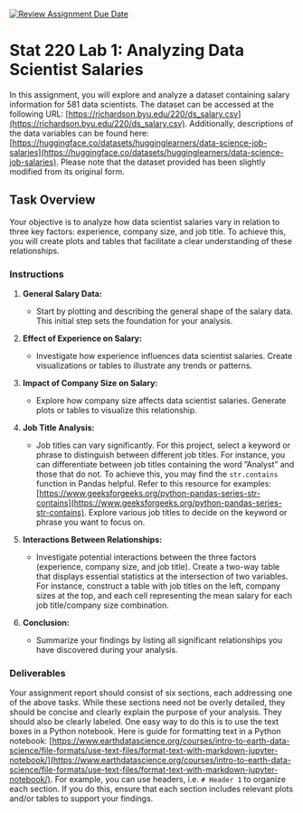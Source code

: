 [![Review Assignment Due Date](https://classroom.github.com/assets/deadline-readme-button-22041afd0340ce965d47ae6ef1cefeee28c7c493a6346c4f15d667ab976d596c.svg)](https://classroom.github.com/a/K7t-VDPt)

# Stat 220 Lab 1: Analyzing Data Scientist Salaries

In this assignment, you will explore and analyze a dataset containing salary information for 581 data scientists.
The dataset can be accessed at the following URL:
[https://richardson.byu.edu/220/ds_salary.csv](https://richardson.byu.edu/220/ds_salary.csv).
Additionally, descriptions of the data variables can be found here:
[https://huggingface.co/datasets/hugginglearners/data-science-job-salaries](https://huggingface.co/datasets/hugginglearners/data-science-job-salaries).
Please note that the dataset provided has been slightly modified from its original form.

## Task Overview

Your objective is to analyze how data scientist salaries vary in relation to three key factors:
experience, company size, and job title.
To achieve this, you will create plots and tables that facilitate a clear understanding of these relationships.

### Instructions

1. **General Salary Data:**
   * Start by plotting and describing the general shape of the salary data.
   This initial step sets the foundation for your analysis.

2. **Effect of Experience on Salary:**
   * Investigate how experience influences data scientist salaries.
   Create visualizations or tables to illustrate any trends or patterns.
3. **Impact of Company Size on Salary:**
   * Explore how company size affects data scientist salaries.
   Generate plots or tables to visualize this relationship.
4. **Job Title Analysis:**
   * Job titles can vary significantly.
   For this project, select a keyword or phrase to distinguish between different job titles.
   For instance, you can differentiate between job titles containing the word ”Analyst” and those that do not.
   To achieve this, you may find the `str.contains` function in Pandas helpful.
   Refer to this resource for examples:
   [https://www.geeksforgeeks.org/python-pandas-series-str-contains](https://www.geeksforgeeks.org/python-pandas-series-str-contains).
   Explore various job titles to decide on the keyword or phrase you want to focus on.
5. **Interactions Between Relationships:**
   * Investigate potential interactions between the three factors
   (experience, company size, and job title).
   Create a two-way table that displays essential statistics at the intersection of two variables.
   For instance, construct a table with job titles on the left, 
   company sizes at the top, 
   and each cell representing the mean salary for each job title/company size combination.
6. **Conclusion:**
   * Summarize your findings by listing all significant relationships you have discovered during your analysis.

### Deliverables

Your assignment report should consist of six sections, each addressing one of the above tasks.
While these sections need not be overly detailed, 
they should be concise and clearly explain the purpose of your analysis.
They should also be clearly labeled.
One easy way to do this is to use the text boxes in a Python notebook.
Here is guide for formatting text in a Python notebook: 
[https://www.earthdatascience.org/courses/intro-to-earth-data-science/file-formats/use-text-files/format-text-with-markdown-jupyter-notebook/](https://www.earthdatascience.org/courses/intro-to-earth-data-science/file-formats/use-text-files/format-text-with-markdown-jupyter-notebook/).
For example, you can use headers, i.e. `# Header 1` to organize each section.
If you do this, ensure that each section includes relevant plots and/or tables to support your findings.
